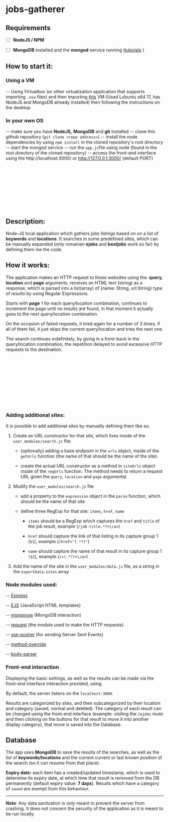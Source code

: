 
  

# jobs-gatherer


 

## Requirements

  

- [ ] **NodeJS / NPM**

- [ ] **MongoDB** installed and the **mongod** service running ([tutorials](https://docs.mongodb.com/tutorials/) )

## How to start it:

### Using a VM
--  Using Virtualbox (or other virtualization application that supports importing `.ova` files) and then importing [this](https://drive.google.com/file/d/13OkllXMF1u-B3QuwBk3hEH94XRbx9Igo/view) VM (Used Lubuntu x64 17, has NodeJS and MongoDB already installed) then following the instructions on the desktop.

### In your own OS
-- make sure you have **NodeJS,** **MongoDB** and **git** installed
-- clone this github repository (`git clone <repo address>`)
-- install the node dependencies by using `npm install` in the cloned repository's root directory
-- start the mongod service
-- run the `app.js`file using node (found in the root directory of the cloned repository)
-- access the front-end interface using the http://localhost:3000/ or http://127.0.0.1:3000/ (default PORT)


 <br><br><br><br><br><br><br><br>

## Description:

Node-JS local application which gathers jobs listings based on on a list of **keywords** and **locations**. It searches in some predefined sites, which can be manually expanded (only romanian **ejobs** and **bestjobs** work so far) by defining them ine the code.

  

## How it works:

The application makes an HTTP request to those websites using the: **query**, **location** and **page** arguments, receives an HTML text (string) as a response, which is parsed into a list(array) of {name: String, url:String} type of results by using Regular Expressions.

  

Starts with **page** 1 for each query/location combination, continues to increment the page until no results are found, in that moment it actually goes to the next query/location combination.

  

On the occasion of failed requests, it tried again for a number of 3 times, if all of them fail, it just skips the current query/location and tries the next one.

  

The search continues indefinitely, by going in a front-back in the query/location combination, the repetition delayed to avoid excessive HTTP requests to the destination.

  
<br><br><br><br><br><br><br><br><br>
### Adding additional sites:

It is possible to add additional sites by manually defining them like so:

1. Create an URL constructor for that site, which lives inside of the `user_modules/search.js` file:

	* (optionally) adding a base endpoint in the `urls` object, inside of the `getUrls` function (the name of that should be the name of the site).

	* create the actual URL constructor as a method in `siteUrls` object inside of the `reqUrls` function. The method needs to return a request URL given the `query`, `location` and `page` arguments)

2. Modify the `user_modules/search.js` file

	* add a property to the `expression` object in the `parse` function, which should be the name of that site

	* define three RegExp for that site: `items`, `href`, `name`

		* `items` should be a RegExp which captures the `href` and `title` of the job result, example (`/job-title.*?<\/a>`)

		* `href` should capture the link of that listing in its capture group 1 (`$1`), example (`/href="(.*?)"`)

		* `name` should capture the name of that result in its capture group 1 `($1`), example (`/>(.*?)<\/a>`)

3. Add the name of the site in the `user_modules/data.js` file, as a string in the `exportData.sites` array

  

### Node modules used:

-- [Express](https://www.npmjs.com/package/express)

-- [EJS](https://www.npmjs.com/package/ejs) (JavaScript HTML templates)

-- [mongoose](https://www.npmjs.com/package/mongoose) (MongoDB interaction)

-- [request](https://www.npmjs.com/search?q=request) (the module used to make the HTTP requests)

-- [sse-pusher](https://www.npmjs.com/package/sse-pusher) (for sending Server Sent Events)

-- [method-override](https://www.npmjs.com/package/method-override)

-- [body-parser](https://www.npmjs.com/package/body-parser)

  

### Front-end interaction

Displaying the basic settings, as well as the results can be made via the front-end interface interaction provided, using.

  

By default, the server listens on the `localhost:3000`.

  

Results are categorized by sites, and then subcategorized by their location and category (saved, normal and deleted). The category of each result can be changed using the front-end interface (example: visiting the `/ejobs` route and then clicking on the buttons for that result to move it into another display category), that move is saved into the Database.

  

## Database

  

The app uses **MongoDB** to save the results of the searches, as well as the list of **keywords/locations** and the current current or last known position of the search (so it can resume from that place).

  

**Expiry date:** each item has a created/updated timestamp, which is used to determine its expiry date, at which time that result is removed from the DB permanently (default expiry value: **7 days**). Results which have a category of `saved` are exempt from this behaviour.

  
  

<hr>

  

**Note**: Any data sanitzation is only meant to prevent the server from crashing. It does not concern the security of the application as it is meant to be run locally.